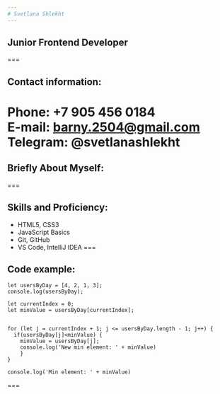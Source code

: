 ```yaml
---
# Svetlana Shlekht
---
```

## Junior Frontend Developer
===


## Contact information:

Phone: +7 905 456 0184  
E-mail: barny.2504@gmail.com  
Telegram: @svetlanashlekht  
===


## Briefly About Myself:



===


## Skills and Proficiency:

* HTML5, CSS3
* JavaScript Basics
* Git, GitHub
* VS Code, IntelliJ IDEA
===

## Code example:

``` 
let usersByDay = [4, 2, 1, 3];
console.log(usersByDay);

let currentIndex = 0;
let minValue = usersByDay[currentIndex];


for (let j = currentIndex + 1; j <= usersByDay.length - 1; j++) {
  if(usersByDay[j]<minValue) {
    minValue = usersByDay[j];
    console.log('New min element: ' + minValue)
    }
}

console.log('Min element: ' + minValue)

```
===


